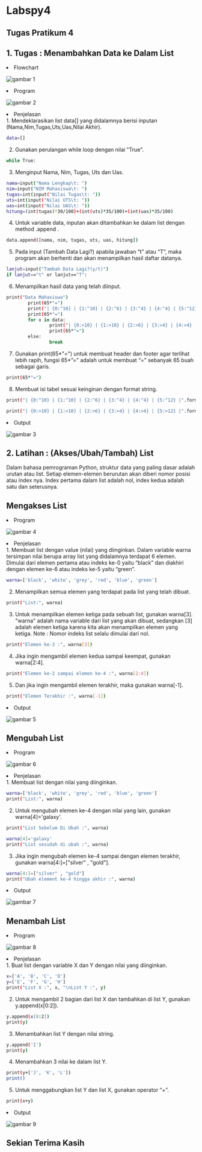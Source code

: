 # Labspy4
## Tugas Pratikum 4
## 1. Tugas : Menambahkan Data ke Dalam List

<li> Flowchart </li>

![gambar 1](screenshot/flowchart.png)

<li> Program </li>

![gambar 2](screenshot/pratikum4.png)

<li> Penjelasan </li>
1. Mendeklarasikan list data[] yang didalamnya berisi inputan (Nama,Nim,Tugas,Uts,Uas,Nilai Akhir). <p>

```bash
data=[]
```

2. Gunakan perulangan while loop dengan nilai "True". <p>

```bash
while True:
```

3. Menginput Nama, Nim, Tugas, Uts dan Uas. <p>

```bash
nama=input("Nama Lengkap\t: ")
nim=input("NIM Mahasiswa\t: ")
tugas=int(input("Nilai Tugas\t: "))
uts=int(input("Nilai UTS\t: "))
uas=int(input("Nilai UAS\t: "))
hitung=(int(tugas)*30/100)+(int(uts)*35/100)+(int(uas)*35/100)
```

4. Untuk variable data, inputan akan ditambahkan ke dalam list dengan method .append . <p>

```bash
data.append([nama, nim, tugas, uts, uas, hitung])
```

5. Pada input (Tambah Data Lagi?) apabila jawaban “t” atau “T”, maka program akan berhenti dan akan menampilkan hasil daftar datanya. <p>

```bash
lanjut=input("Tambah Data Lagi?(y/t)")
if lanjut=="t" or lanjut=="T":
```

6. Menampilkan hasil data yang telah diinput. <p>

```bash
print("Data Mahasiswa")
    	print(65*"=")
    	print("| {0:^10} | {1:^10} | {2:^6} | {3:^4} | {4:^4} | {5:^12} |".format("NAMA", "NIM", "TUGAS", "UTS", "UAS", "NILAI AKHIR"))
    	print(65*"=")
        for x in data:
        		print("| {0:>10} | {1:>10} | {2:>6} | {3:>4} | {4:>4} | {5:>12} |".format(x[0],x[1],x[2],x[3],x[4],x[5]))
        		print(65*"=")
    	else:
        		break
```

7. Gunakan print(65*"=") untuk membuat header dan footer agar terlihat lebih rapih, fungsi 65*”=” adalah untuk membuat “=” sebanyak 65 buah sebagai garis. <p>

```bash
print(65*"=")
```

8. Membuat isi tabel sesuai keinginan dengan format string. <p>

```bash
print("| {0:^10} | {1:^10} | {2:^6} | {3:^4} | {4:^4} | {5:^12} |".format("NAMA", "NIM", "TUGAS", "UTS", "UAS", "NILAI AKHIR"))
```

```bash
print("| {0:>10} | {1:>10} | {2:>6} | {3:>4} | {4:>4} | {5:>12} |".format(x[0],x[1],x[2],x[3],x[4],x[5]))
```

<li> Output </li>

![gambar 3](screenshot/pratikum42.png)

## 2. Latihan : (Akses/Ubah/Tambah) List
Dalam bahasa pemrograman Python, struktur data yang paling dasar adalah urutan atau list. Setiap elemen-elemen berurutan akan diberi nomor posisi atau index nya. Index pertama dalam list adalah nol, index kedua adalah satu dan seterusnya. <p>

## Mengakses List

<li> Program </li>

![gambar 4](screenshot/akseslist.png)

<li> Penjelasan </li>
1. Membuat list dengan value (nilai) yang diinginkan. Dalam variable warna tersimpan nilai berupa array list yang didalamnya terdapat 6 elemen. Dimulai dari elemen pertama atau indeks ke-0 yaitu “black” dan diakhiri dengan elemen ke-6 atau indeks ke-5 yaitu “green”. <p>

```bash
warna=['black', 'white', 'grey', 'red', 'blue', 'green']
```

2. Menampilkan semua elemen yang terdapat pada list yang telah dibuat. <p>

```bash
print("List:", warna)
```

3. Untuk menampilkan elemen ketiga pada sebuah list, gunakan warna[3]. "warna" adalah nama variable dari list yang akan dibuat, sedangkan [3] adalah elemen ketiga karena kita akan menampilkan elemen yang ketiga. Note : Nomor indeks list selalu dimulai dari nol. <p>

```bash
print("Elemen ke-3 :", warna[3])
```

4. Jika ingin mengambil elemen kedua sampai keempat, gunakan warna[2:4]. <p>

```bash
print("Elemen ke-2 sampai elemen ke-4 :", warna[2:4])
```

5. Dan jika ingin mengambil elemen terakhir, maka gunakan warna[-1]. <p>

```bash
print("Elemen Terakhir :", warna[-1])
```

<li> Output </li>

![gambar 5](screenshot/akseslist2.png)

## Mengubah List

<li> Program </li>

![gambar 6](screenshot/ubahlist.png)

<li> Penjelasan </li>
1. Membuat list dengan nilai yang diinginkan. <p>

```bash
warna=['black', 'white', 'grey', 'red', 'blue', 'green']
print("List:", warna)
```

2. Untuk mengubah elemen ke-4 dengan nilai yang lain, gunakan warna[4]='galaxy'. <p>

```bash
print("List Sebelum Di Ubah :", warna)
```

```bash
warna[4]='galaxy'
print("List sesudah di ubah :", warna)
```

3. Jika ingin mengubah elemen ke-4 sampai dengan elemen terakhir, gunakan warna[4:]=["silver" , "gold"]. <p>

```bash
warna[4:]=["silver" , "gold"]
print("Ubah element ke-4 hingga akhir :", warna)
```

<li> Output </li>

![gambar 7](screenshot/ubahlist2.png)

## Menambah List

<li> Program </li>

![gambar 8](screenshot/tambahlist.png)

<li> Penjelasan </li>
1. Buat list dengan variable X dan Y dengan nilai yang diinginkan. <p>

```bash
x=['A', 'B', 'C', 'D']
y=['E', 'F', 'G', 'H']
print("List X :", x, "\nList Y :", y)
```

2. Untuk mengambil 2 bagian dari list X dan tambahkan di list Y, gunakan y.append(x[0:2]). <p>

```bash
y.append(x[0:2])
print(y)
```

3. Menambahkan list Y dengan nilai string. <p>

```bash
y.append('I')
print(y)
```

4. Menambahkan 3 nilai ke dalam list Y. <p>

```bash
print(y+['J', 'K', 'L'])
print()
```

5. Untuk menggabungkan list Y dan list X, gunakan operator “+”. <p>

```bash
print(x+y)
```

<li> Output </li>

![gambar 9](screenshot/tambahlist2.png)

## Sekian Terima Kasih